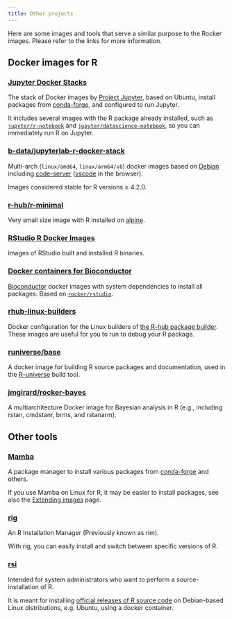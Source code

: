 ```yaml
---
title: Other projects
---
```


Here are some images and tools that serve a similar purpose to the Rocker images.
Please refer to the links for more information.

## Docker images for R

### [Jupyter Docker Stacks](https://jupyter-docker-stacks.readthedocs.io/en/latest/)

The stack of Docker images by [Project Jupyter](https://jupyter.org/),
based on Ubuntu, install packages from [conda-forge](https://conda-forge.org/),
and configured to run Jupyter.

It includes several images with the R package already installed,
such as [`jupyter/r-notebook`](https://jupyter-docker-stacks.readthedocs.io/en/latest/using/selecting.html#jupyter-r-notebook)
and [`jupyter/datascience-notebook`](https://jupyter-docker-stacks.readthedocs.io/en/latest/using/selecting.html#jupyter-datascience-notebook),
so you can immediately run R on Jupyter.

### [b-data/jupyterlab-r-docker-stack](https://github.com/b-data/jupyterlab-r-docker-stack)

Multi-arch (`linux/amd64`, `linux/arm64/v8`) docker images based on
[Debian](https://hub.docker.com/_/debian) including
[code-server](https://github.com/coder/code-server)
([vscode](https://github.com/microsoft/vscode) in the browser).

Images considered stable for R versions ≥ 4.2.0.

### [r-hub/r-minimal](https://github.com/r-hub/r-minimal)

Very small size image with R installed on [alpine](https://hub.docker.com/_/alpine).

### [RStudio R Docker Images](https://github.com/rstudio/r-docker)

Images of RStudio built and installed R binaries.

### [Docker containers for Bioconductor](https://bioconductor.org/help/docker/)

[Bioconductor](https://bioconductor.org/) docker images with system dependencies to install all packages.
Based on [`rocker/rstudio`](versioned/rstudio.md).

### [rhub-linux-builders](https://github.com/r-hub/rhub-linux-builders)

Docker configuration for the Linux builders of [the R-hub package builder](https://builder.r-hub.io/advanced).
These images are useful for you to run to debug your R package.

### [runiverse/base](https://github.com/r-universe-org/base-image)

A docker image for building R source packages and documentation,
used in the [R-universe](https://r-universe.dev) build tool.

### [jmgirard/rocker-bayes](https://github.com/jmgirard/rocker-bayes)

A multiarchitecture Docker image for Bayesian analysis in R (e.g., including rstan, cmdstanr, brms, and rstanarm). 

## Other tools

### [Mamba](https://github.com/mamba-org/mamba)

A package manager to install various packages from [conda-forge](https://conda-forge.org/) and others.

If you use Mamba on Linux for R, it may be easier to install packages,
see also the [Extending images](../use/extending.md#conda-forge) page.

### [rig](https://github.com/r-lib/rig)

An R Installation Manager (Previously known as rim).

With rig, you can easily install and switch between specific versions of R.

### [rsi](https://github.com/b-data/rsi)

Intended for system administrators who want to perform a source-installation of
R.

It is meant for installing
[official releases of R source code](https://cran.r-project.org/src/base/)
on Debian-based Linux distributions, e.g. Ubuntu, using a docker container.
